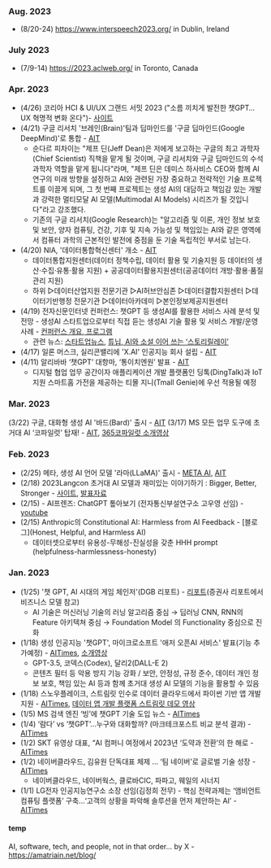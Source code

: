 ### Aug. 2023 
* (8/20-24) https://www.interspeech2023.org/ in Dublin, Ireland 

### July 2023 
* (7/9-14) https://2023.aclweb.org/ in Toronto, Canada

### Apr. 2023 
* (4/26) 코리아 HCI & UI/UX 그랜드 서밋 2023 ("소름 끼치게 발전한 챗GPT… UX 혁명적 변화 온다")- [사이트](https://conference.etnews.com/conf_info.html?uid=247)
* (4/21) 구글 리서치 '브레인(Brain)'팀과 딥마인드를 '구글 딥마인드(Google DeepMind)'로 통합 - [AIT](https://www.aitimes.kr/news/articleView.html?idxno=278450)
  * 순다르 피차이는 "제프 딘(Jeff Dean)은 저에게 보고하는 구글의 최고 과학자(Chief Scientist) 직책을 맡게 될 것이며, 구글 리서치와 구글 딥마인드의 수석 과학자 역할을 맡게 됩니다"라며, "제프 딘은 데미스 하사비스 CEO와 함께 AI 연구의 미래 방향을 설정하고 AI와 관련된 가장 중요하고 전략적인 기술 프로젝트를 이끌게 되며, 그 첫 번째 프로젝트는 생성 AI의 대담하고 책임감 있는 개발과 강력한 멀티모달 AI 모델(Multimodal AI Models) 시리즈가 될 것입니다"라고 강조했다.
  * 기존의 구글 리서치(Google Research)는 "알고리즘 및 이론, 개인 정보 보호 및 보안, 양자 컴퓨팅, 건강, 기후 및 지속 가능성 및 책임있는 AI와 같은 영역에서 컴퓨터 과학의 근본적인 발전에 중점을 둔 기술 독립적인 부서로 남는다.
* (4/20) NIA, '데이터통합혁신센터' 개소 - [AIT](https://www.aitimes.kr/news/articleView.html?idxno=27837)
   - 데이터통합지원센터(데이터 정책수립, 데이터 활용 및 기술지원 등 데이터의 생산·수집·유통·활용 지원) + 공공데이터활용지원센터(공공데이터 개방·활용·품질관리 지원)
   - 하위 ▷데이터산업지원 전문기관 ▷AI허브안심존 ▷데이터결합지원센터 ▷데이터기반행정 전문기관 ▷데이터아카데미 ▷본인정보제공지원센터 
* (4/19) 전자신문인터넷 컨퍼런스: 챗GPT 등 생성AI를 활용한 서비스 사례 분석 및 전망 - 생성AI 스타트업으로부터 직접 듣는 생성AI 기술 활용 및 서비스 개발/운영 사례 - [컨퍼런스 개요, 프로그램](https://conference.etnews.com/conf_info.html?uid=246)
  - 관련 뉴스: [스타트업뉴스](https://www.startupn.kr/news/articleView.html?idxno=32389), [튜닙, AI와 소설 이어 쓰는 ‘스토리릴레이’](https://www.etnews.com/20230410000065)
* (4/17) 일론 머스크, 실리콘밸리에 'X.AI' 인공지능 회사 설립 - [AIT](https://www.aitimes.kr/news/articleView.html?idxno=27799)
* (4/11) 알리바바 ‘챗GPT’ 대항마, ‘통이치엔원’ 발표 - [AIT](https://www.aitimes.kr/news/articleView.html?idxno=27752)  
   - 디지털 협업 업무 공간이자 애플리케이션 개발 플랫폼인 딩톡(DingTalk)과 IoT 지원 스마트홈 가전을 제공하는 티몰 지니(Tmall Genie)에 우선 적용될 예정

### Mar. 2023 
(3/22) 구글, 대화형 생성 AI '바드(Bard)' 출시 - [AIT](https://www.aitimes.kr/news/articleView.html?idxno=27616)
(3/17) MS 모든 업무 도구에 초거대 AI ‘코파일럿’ 탑재! - [AIT](https://www.aitimes.kr/news/articleView.html?idxno=27588), [365코파일럿 소개영상](https://youtu.be/S7xTBa93TX8)

### Feb. 2023
* (2/25) 메타, 생성 AI 언어 모델 '라마(LLaMA)' 출시 - [META AI](https://ai.facebook.com/blog/large-language-model-llama-meta-ai/), [AIT](https://www.aitimes.kr/news/articleView.html?idxno=27447)
* (2/18) 2023Langcon 초거대 AI 모델과 재미있는 이야기하기 : Bigger, Better, Stronger - [사이트](https://songys.github.io/2023Langcon/), [발표자료](https://songys.github.io/2023Langcon/about/?fbclid=IwAR3Op3Hkm_s5g0rMU8aS7blzGE6tkjzhM9f6QsXUqveZeKw3_MzUhrgOcKI)
* (2/15) - AI프렌즈: ChatGPT 톺아보기 (전자통신부설연구소 고우영 선임) - [youtube](https://www.youtube.com/watch?v=9BS1169YJm0&t=152s)
* (2/15) Anthropic의 Constitutional AI: Harmless from AI Feedback - [블로그](Honest, Helpful, and Harmless AI)
  - 데이터셋으로부터 유용성-무해성-진실성을 갖춘 HHH prompt (helpfulness-harmlessness-honesty) 

### Jan. 2023
* (1/25) '챗 GPT, AI 시대의 게임 체인저'(DGB 리포트) - [리포트](https://m.hi-ib.com:442/upload/R_E09/2023/01/[25064630]_230157.pdf)(증권사 리포트에서 비즈니스 모델 참고)
   - AI 기술은 머신러닝 기술의 러닝 알고리즘 중심 → 딥러닝 CNN, RNN의 Feature 아키텍쳐 중심 → Foundation Model 의 Functionality 중심으로 진화 
* (1/18) 생성 인공지능 '챗GPT', 마이크로소프트 '애저 오픈AI 서비스' 발표(기능 추가예정) - [AITimes](https://www.aitimes.kr/news/articleView.html?idxno=27163), [소개영상](https://www.microsoft.com/en-us/videoplayer/embed/RE5fw9e)
  - GPT-3.5, 코덱스(Codex), 달리2(DALL-E 2)
  - 콘텐츠 필터 등 악용 방지 기능 강화 / 보안, 안정성, 규정 준수, 데이터 개인 정보 보호, 책임 있는 AI 등과 함께 초거대 생성 AI 모델의 기능을 활용할 수 있음  
* (1/18) 스노우플레이크, 스트림릿 인수로 데이터 클라우드에서 파이썬 기반 앱 개발 지원 - [AITimes](https://www.aitimes.kr/news/articleView.html?idxno=27171), [데이터 앱 개발 플랫폼 스트림릿 데모 영상](https://youtu.be/e8kZQDKeNwk)
* (1/5) MS 검색 엔진 ‘빙’에 챗GPT 기술 도입 뉴스 - [AITimes](http://www.aitimes.com/news/articleView.html?idxno=148811)
* (1/4) ‘람다’ vs ‘챗GPT’...누구와 대화할까? (마크테크포스트 비교 분석 결과) - [AITimes](http://www.aitimes.com/news/articleView.html?idxno=148798)
* (1/2) SKT 유영상 대표, “AI 컴퍼니 여정에서 2023년 ‘도약과 전환’의 한 해로 - [AITimes](https://www.aitimes.kr/news/articleView.html?idxno=27002)
* (1/2) 네이버클라우드, 김유원 단독대표 체제 … ‘팀 네이버’로 글로벌 기술 성장 - [AITimes](https://www.aitimes.kr/news/articleView.html?idxno=27005)
  - 네이버클라우드, 네이버웍스, 클로바CIC, 파파고, 웨일의 시너지
* (1/1) LG전자 인공지능연구소 소장 선임(김정희 전무) - 핵심 전략과제는 ‘앰비언트 컴퓨팅 플랫폼’ 구축...‘고객의 상황을 파악해 솔루션을 먼저 제안하는 AI’ - [AITimes](https://www.aitimes.kr/news/articleView.html?idxno=26996)





#### temp
AI, software, tech, and people, not in that order... by X - https://amatriain.net/blog/
